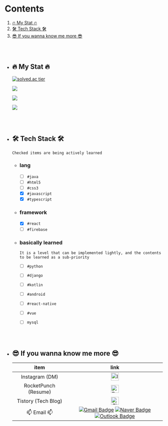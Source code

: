 # Contents
  1. [🔥 My Stat 🔥](#-my-stat-)
  2. [🛠 Tech Stack 🛠](#-tech-stack-)
  3. [😎 If you wanna know me more 😎](#-if-you-wanna-know-me-more-)

<br><br>
- ## 🔥 My Stat 🔥

    [![solved.ac tier](http://mazassumnida.wtf/api/v2/generate_badge?boj=tnwjd9912a)](https://solved.ac/tnwjd9912a)

    ![](http://github-profile-summary-cards.vercel.app/api/cards/stats?username=kimsj912&theme=dracula)

    ![](http://github-profile-summary-cards.vercel.app/api/cards/repos-per-language?username=kimsj912&theme=dracula)
    
    ![](http://github-profile-summary-cards.vercel.app/api/cards/profile-details?username=kimsj912&theme=dracula)
    
    
<br><br>
- ## 🛠 Tech Stack 🛠
  ```Checked items are being actively learned```
  - ### lang
    - [ ] `#java`
    - [ ] `#html5`
    - [ ] `#css3`
    - [x] `#javascript`
    - [x] `#typescript`

  - ### framework
    - [x] `#react`
    - [ ] `#firebase`

   - ### basically learned 
     ```It is a level that can be implemented lightly, and the contents to be learned as a sub-priority```
     - [ ] `#python`
     - [ ] `#django`
     - [ ] `#kotlin`
     - [ ] `#android`    
     - [ ] `#react-native`
     - [ ] `#vue`
     - [ ] `mysql`


<br><br>
- ## 😎 If you wanna know me more 😎
  | item | link|
  |:---:|:----------------:|
  | Instagram (DM) | <a href="https://www.instagram.com/k.modify_1122/"><img src="https://upload.wikimedia.org/wikipedia/commons/thumb/e/e7/Instagram_logo_2016.svg/768px-Instagram_logo_2016.svg.png" alt="Instagram" width="25px" height="25px"/></a>|
  | RocketPunch (Resume) | <a href="https://www.rocketpunch.com/@sujk912"><img src="https://image.rocketpunch.com/company/1/rocketpunch_logo_1543569694.png?s=400x400&t=inside" alt="Rocketpunch" width="25px" height="25px"/></a> |
  | Tistory (Tech Blog) | <a href="https://codingjerk-diary.tistory.com/"><img src="https://t1.kakaocdn.net/kakaocorp/kakaocorp/admin/5a539919017800001.png" alt="Tistory" width="25px" height="25px"/></a>|
  | 📫 Email 📫 | [![Gmail Badge](https://img.shields.io/badge/Gmail-ea4335?logo=Gmail&logoColor=white&link=mailto:sujk912@gmail.com)](mailto:sujk912@gmail.com) [![Naver Badge](https://img.shields.io/badge/Naver-03C75A?logo=Naver&logoColor=white&link=mailto:tnwjd9912a@naver.com)](mailto:tnwjd9912a@naver.com) [![Outlook Badge](https://img.shields.io/badge/Outlook-0078D4?logo=Outlook&logoColor=white&link=mailto:tnwjd9912a@mju.ac.kr)](mailto:tnwjd9912a@mju.ac.kr) |
    
   
